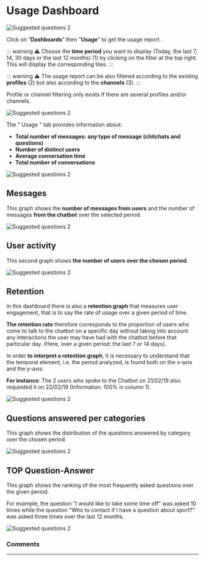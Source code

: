 # Usage Dashboard

<div class="image_center">
  <img :src="$withBase('/assets/img/en/dashboards/usage1.png')" alt="Suggested questions 2">
</div>



Click on “**Dashboards**” then "**Usage**" to get the usage report.

::: warning ⚠️
Choose the **time period** you want to display (Today, the last 7, 14, 30 days
or the last 12 months) (1) by clicking on the filter at the top right. This will
display the corresponding tiles.
:::

::: warning ⚠️
The usage report can be also filtered according to the existing **profiles**
(2) but also according to the **channels** (3).
:::

Profile or channel filtering only exists if there are several profiles and/or
channels.

<div class="image_center">
  <img :src="$withBase('/assets/img/en/dashboards/usage2.png')" alt="Suggested questions 2">
</div>



The " Usage " tab provides information about:

-   **Total number of messages: any type of message (chitchats and questions)**
-   **Number of distinct users**
-   **Average conversation time**
-   **Total number of conversations**

<div class="image_center">
  <img :src="$withBase('/assets/img/en/dashboards/usage3.png')" alt="Suggested questions 2">
</div>




**Messages**
---------------


This graph shows the **number of messages from users** and the number of
messages **from the chatbot** over the selected period.

<div class="image_center">
  <img :src="$withBase('/assets/img/en/dashboards/usage4.png')" alt="Suggested questions 2">
</div>




**User activity**
-----------------------


This second graph shows **the number of users over the chosen period**.

<div class="image_center">
  <img :src="$withBase('/assets/img/en/dashboards/usage5.png')" alt="Suggested questions 2">
</div>




**Retention**
----------------


In this dashboard there is also a **retention graph** that measures user
engagement, that is to say the rate of usage over a given period of time.

**The retention rate** therefore corresponds to the proportion of users who come
to talk to the chatbot on a specific day without taking into account any
interactions the user may have had with the chatbot before that particular day.
(Here, over a given period: the last 7 or 14 days).

In order **to interpret a retention graph**, it is necessary to understand that
the temporal element, i.e. the period analyzed, is found both on the x-axis and
the y-axis.

**For instance**: The 2 users who spoke to the Chatbot on 21/02/19 also
requested it on 22/02/19 (Information: 100% in column 1).

<div class="image_center">
  <img :src="$withBase('/assets/img/en/dashboards/usage6.png')" alt="Suggested questions 2">
</div>




**Questions answered per categories**
---------------------------


This graph shows the distribution of the questions answered by category over the
chosen period.

<div class="image_center">
  <img :src="$withBase('/assets/img/en/dashboards/usage7.png')" alt="Suggested questions 2">
</div>




**TOP Question-Answer**
--------------------------


This graph shows the ranking of the most frequently asked questions over the
given period.

For example, the question "I would like to take some time off" was asked 10
times while the question "Who to contact if I have a question about sport?" was
asked three times over the last 12 months.

<div class="image_center">
  <img :src="$withBase('/assets/img/en/dashboards/usage8.png')" alt="Suggested questions 2">
</div>


### Comments
---
<div id="disqus_thread"></div>

<script>

export default {
  mounted () {

    var disqus_config = function () {
      this.page.url = "https://docs.witivio.com";  // Replace PAGE_URL with your page's canonical URL variable
      this.page.identifier = "witivio_#07"; // Replace PAGE_IDENTIFIER with your page's unique identifier variable
    };

(function() { // DON'T EDIT BELOW THIS LINE
var d = document, s = d.createElement('script');
s.src = 'https://docs-witivio.disqus.com/embed.js';
s.setAttribute('data-timestamp', +new Date());
(d.head || d.body).appendChild(s);
})();
  }
}
</script>